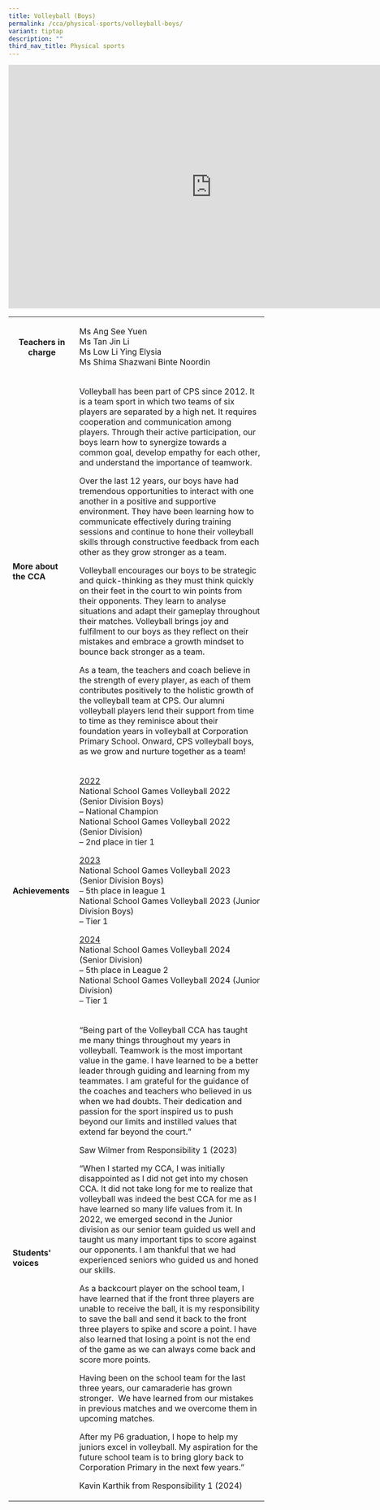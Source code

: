 ```yaml
---
title: Volleyball (Boys)
permalink: /cca/physical-sports/volleyball-boys/
variant: tiptap
description: ""
third_nav_title: Physical sports
---
```

<div class="iframe-wrapper">
<iframe height="479" width="800" allowfullscreen="true" frameborder="0" src="https://docs.google.com/presentation/d/e/2PACX-1vTpSn3mHFMB5hhbG_2Ta0O1A5j5A3KG3XpzhlJ5TN0X-17DuR9-hApn-_zXi7ONuIrMQ1oOXVGMTWNp/embed?start=true&amp;loop=true&amp;delayms=3000"></iframe>
</div>
<p></p>
<table style="minWidth: 50px">
<colgroup>
<col>
<col>
</colgroup>
<tbody>
<tr>
<th rowspan="1" colspan="1">
<p><strong>Teachers in charge</strong>
</p>
<p></p>
</th>
<td rowspan="1" colspan="1">
<p>Ms Ang See Yuen
<br>Ms Tan Jin Li
<br>Ms Low Li Ying Elysia
<br>Ms Shima Shazwani Binte Noordin</p>
</td>
</tr>
<tr>
<td rowspan="1" colspan="1">
<p><strong>More about the CCA</strong>
</p>
</td>
<td rowspan="1" colspan="1">
<p>Volleyball has been part of CPS since 2012. It is a team sport in which
two teams of six players are separated by a high net. It requires cooperation
and communication among players. Through their active participation, our
boys learn how to synergize towards a common goal, develop empathy for
each other, and understand the importance of teamwork.</p>
<p></p>
<p>Over the last 12 years, our boys have had tremendous opportunities to
interact with one another in a positive and supportive environment. They
have been learning how to communicate effectively during training sessions
and continue to hone their volleyball skills through constructive feedback
from each other as they grow stronger as a team.</p>
<p></p>
<p>Volleyball encourages our boys to be strategic and quick-thinking as they
must think quickly on their feet in the court to win points from their
opponents. They learn to analyse situations and adapt their gameplay throughout
their matches. Volleyball brings joy and fulfilment to our boys as they
reflect on their mistakes and embrace a growth mindset to bounce back stronger
as a team.</p>
<p></p>
<p>As a team, the teachers and coach believe in the strength of every player,
as each of them contributes positively to the holistic growth of the volleyball
team at CPS. Our alumni volleyball players lend their support from time
to time as they reminisce about their foundation years in volleyball at
Corporation Primary School. Onward, CPS volleyball boys, as we grow and
nurture together as a team!</p>
</td>
</tr>
<tr>
<td rowspan="1" colspan="1">
<p><strong>Achievements</strong>
</p>
</td>
<td rowspan="1" colspan="1">
<p><u>2022</u>
<br>National School Games Volleyball 2022 (Senior Division Boys)
<br>– National Champion
<br>National School Games Volleyball 2022 (Senior Division)
<br>– 2nd place in tier 1</p>
<p></p>
<p><u>2023</u>
<br>National School Games Volleyball 2023 (Senior Division Boys)
<br>– 5th place in league 1
<br>National School Games Volleyball 2023 (Junior Division Boys)
<br>– Tier 1</p>
<p><u>2024</u>
<br>National School Games Volleyball 2024 (Senior Division)
<br>– 5th place in League 2
<br>National School Games Volleyball 2024 (Junior Division)
<br>– Tier 1</p>
</td>
</tr>
<tr>
<td rowspan="1" colspan="1">
<p><strong>Students' voices</strong>
</p>
</td>
<td rowspan="1" colspan="1">
<p>“Being part of the Volleyball CCA has taught me many things throughout
my years in volleyball. Teamwork is the most important value in the game.
I have learned to be a better leader through guiding and learning from
my teammates. I am grateful for the guidance of the coaches and teachers
who believed in us when we had doubts. Their dedication and passion for
the sport inspired us to push beyond our limits and instilled values that
extend far beyond the court.”</p>
<p></p>
<p>Saw Wilmer from Responsibility 1 (2023)</p>
<p></p>
<p>“When I started my CCA, I was initially disappointed as I did not get
into my chosen CCA. It did not take long for me to realize that volleyball
was indeed the best CCA for me as I have learned so many life values from
it. In 2022, we emerged second in the Junior division as our senior team
guided us well and taught us many important tips to score against our opponents.
I am thankful that we had experienced seniors who guided us and honed our
skills.</p>
<p></p>
<p>As a backcourt player on the school team, I have learned that if the front
three players are unable to receive the ball, it is my responsibility to
save the ball and send it back to the front three players to spike and
score a point. I have also learned that losing a point is not the end of
the game as we can always come back and score more points.</p>
<p></p>
<p>Having been on the school team for the last three years, our camaraderie
has grown stronger.&nbsp; We have learned from our mistakes in previous
matches and we overcome them in upcoming matches.</p>
<p></p>
<p>After my P6 graduation, I hope to help my juniors excel in volleyball.
My aspiration for the future school team is to bring glory back to Corporation
Primary in the next few years.”</p>
<p></p>
<p>Kavin Karthik from Responsibility 1 (2024)</p>
</td>
</tr>
</tbody>
</table>
<p></p>
